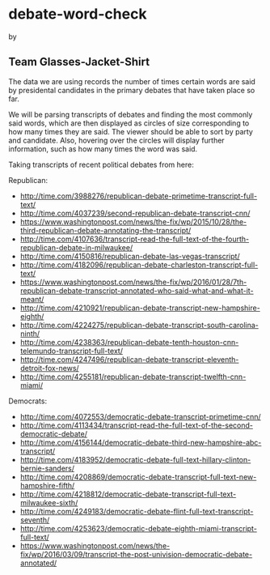 # debate-word-check
by
## Team Glasses-Jacket-Shirt
The data we are using records the number of times certain words are said by presidental candidates in the primary debates that have taken place so far.

We will be parsing transcripts of debates and finding the most commonly said words, which are then displayed as circles of size corresponding to how many times they are said. The viewer should be able to sort by party and candidate. Also, hovering over the circles will display further information, such as how many times the word was said.

Taking transcripts of recent political debates from here:

Republican:
* http://time.com/3988276/republican-debate-primetime-transcript-full-text/
* http://time.com/4037239/second-republican-debate-transcript-cnn/
* https://www.washingtonpost.com/news/the-fix/wp/2015/10/28/the-third-republican-debate-annotating-the-transcript/
* http://time.com/4107636/transcript-read-the-full-text-of-the-fourth-republican-debate-in-milwaukee/
* http://time.com/4150816/republican-debate-las-vegas-transcript/
* http://time.com/4182096/republican-debate-charleston-transcript-full-text/
* https://www.washingtonpost.com/news/the-fix/wp/2016/01/28/7th-republican-debate-transcript-annotated-who-said-what-and-what-it-meant/
* http://time.com/4210921/republican-debate-transcript-new-hampshire-eighth/
* http://time.com/4224275/republican-debate-transcript-south-carolina-ninth/
* http://time.com/4238363/republican-debate-tenth-houston-cnn-telemundo-transcript-full-text/
* http://time.com/4247496/republican-debate-transcript-eleventh-detroit-fox-news/
* http://time.com/4255181/republican-debate-transcript-twelfth-cnn-miami/

Democrats:
* http://time.com/4072553/democratic-debate-transcript-primetime-cnn/
* http://time.com/4113434/transcript-read-the-full-text-of-the-second-democratic-debate/
* http://time.com/4156144/democratic-debate-third-new-hampshire-abc-transcript/
* http://time.com/4183952/democratic-debate-full-text-hillary-clinton-bernie-sanders/
* http://time.com/4208869/democratic-debate-transcript-full-text-new-hampshire-fifth/
* http://time.com/4218812/democratic-debate-transcript-full-text-milwaukee-sixth/
* http://time.com/4249183/democratic-debate-flint-full-text-transcript-seventh/
* http://time.com/4253623/democratic-debate-eighth-miami-transcript-full-text/
* https://www.washingtonpost.com/news/the-fix/wp/2016/03/09/transcript-the-post-univision-democratic-debate-annotated/
